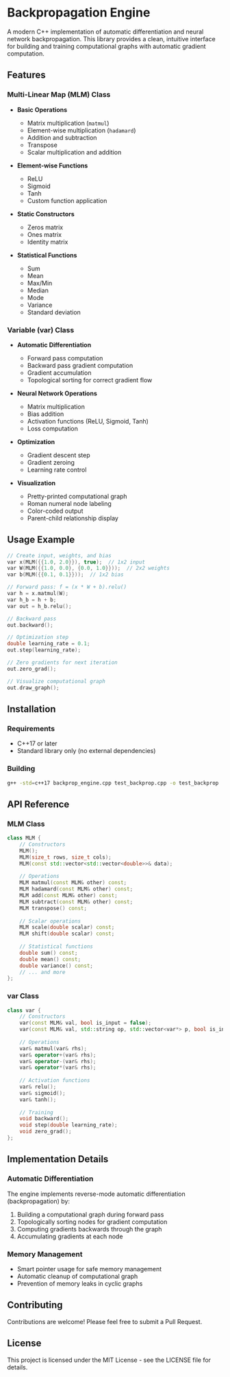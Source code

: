 # Backpropagation Engine

A modern C++ implementation of automatic differentiation and neural network backpropagation. This library provides a clean, intuitive interface for building and training computational graphs with automatic gradient computation.

## Features

### Multi-Linear Map (MLM) Class
- **Basic Operations**
  - Matrix multiplication (`matmul`)
  - Element-wise multiplication (`hadamard`)
  - Addition and subtraction
  - Transpose
  - Scalar multiplication and addition

- **Element-wise Functions**
  - ReLU
  - Sigmoid
  - Tanh
  - Custom function application

- **Static Constructors**
  - Zeros matrix
  - Ones matrix
  - Identity matrix

- **Statistical Functions**
  - Sum
  - Mean
  - Max/Min
  - Median
  - Mode
  - Variance
  - Standard deviation

### Variable (var) Class
- **Automatic Differentiation**
  - Forward pass computation
  - Backward pass gradient computation
  - Gradient accumulation
  - Topological sorting for correct gradient flow

- **Neural Network Operations**
  - Matrix multiplication
  - Bias addition
  - Activation functions (ReLU, Sigmoid, Tanh)
  - Loss computation

- **Optimization**
  - Gradient descent step
  - Gradient zeroing
  - Learning rate control

- **Visualization**
  - Pretty-printed computational graph
  - Roman numeral node labeling
  - Color-coded output
  - Parent-child relationship display

## Usage Example

```cpp
// Create input, weights, and bias
var x(MLM({{1.0, 2.0}}), true);  // 1x2 input
var W(MLM({{1.0, 0.0}, {0.0, 1.0}}));  // 2x2 weights
var b(MLM({{0.1, 0.1}}));  // 1x2 bias

// Forward pass: f = (x * W + b).relu()
var h = x.matmul(W);
var h_b = h + b;
var out = h_b.relu();

// Backward pass
out.backward();

// Optimization step
double learning_rate = 0.1;
out.step(learning_rate);

// Zero gradients for next iteration
out.zero_grad();

// Visualize computational graph
out.draw_graph();
```

## Installation

### Requirements
- C++17 or later
- Standard library only (no external dependencies)

### Building
```bash
g++ -std=c++17 backprop_engine.cpp test_backprop.cpp -o test_backprop
```

## API Reference

### MLM Class
```cpp
class MLM {
    // Constructors
    MLM();
    MLM(size_t rows, size_t cols);
    MLM(const std::vector<std::vector<double>>& data);
    
    // Operations
    MLM matmul(const MLM& other) const;
    MLM hadamard(const MLM& other) const;
    MLM add(const MLM& other) const;
    MLM subtract(const MLM& other) const;
    MLM transpose() const;
    
    // Scalar operations
    MLM scale(double scalar) const;
    MLM shift(double scalar) const;
    
    // Statistical functions
    double sum() const;
    double mean() const;
    double variance() const;
    // ... and more
};
```

### var Class
```cpp
class var {
    // Constructors
    var(const MLM& val, bool is_input = false);
    var(const MLM& val, std::string op, std::vector<var*> p, bool is_input = false);
    
    // Operations
    var& matmul(var& rhs);
    var& operator+(var& rhs);
    var& operator-(var& rhs);
    var& operator*(var& rhs);
    
    // Activation functions
    var& relu();
    var& sigmoid();
    var& tanh();
    
    // Training
    void backward();
    void step(double learning_rate);
    void zero_grad();
};
```

## Implementation Details

### Automatic Differentiation
The engine implements reverse-mode automatic differentiation (backpropagation) by:
1. Building a computational graph during forward pass
2. Topologically sorting nodes for gradient computation
3. Computing gradients backwards through the graph
4. Accumulating gradients at each node

### Memory Management
- Smart pointer usage for safe memory management
- Automatic cleanup of computational graph
- Prevention of memory leaks in cyclic graphs

## Contributing
Contributions are welcome! Please feel free to submit a Pull Request.

## License
This project is licensed under the MIT License - see the LICENSE file for details.
